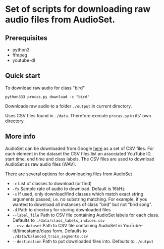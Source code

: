 # Set of scripts for downloading raw audio files from AudioSet.

## Prerequisites
- python3
- ffmpeg
- youtube-dl

## Quick start

To download raw audio for class "bird" 
```	
python333 procas.py download -c "bird"
```
Downloads raw audio to a folder `./output` in current directory.

Uses CSV files found in `./data`. Therefore execute `procas.py` in its' own directory.

## More info
AudioSet can be downloaded from Google [here](https://research.google.com/audioset/download.html) as a set of CSV files. For each element in the dataset the CSV files list an associated YouTube ID, start time, end time and class labels. The CSV files are used to download AudioSet as raw audio files (WAV).

There are several options for downloading files from AudioSet
- `-c` List of classes to download (or find)
- `-fs` Sample rate of audio to download. Default is 16kHz
- `-s` If used, only download/find classes which match exact string arguments passed, i.e. no substring matching. For example, if you wanted to download all instances of class "bird" but not "bird song".
- `-d` Path to directory for storing downloaded files
- `--label_file` Path to CSV file containing AudioSet labels for each class. Defaults to `./data/class_labels_indices.csv` 
- `--csv_dataset` Path to CSV file containing AudioSet in YouTube-id/timestamp/class form. Defaults to `./data/balanced_train_segments.csv`
- `--destination` Path to put downloaded files into. Defaults to `./output`

